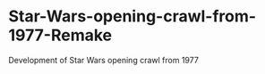 Star-Wars-opening-crawl-from-1977-Remake
========================================

Development of Star Wars opening crawl from 1977
